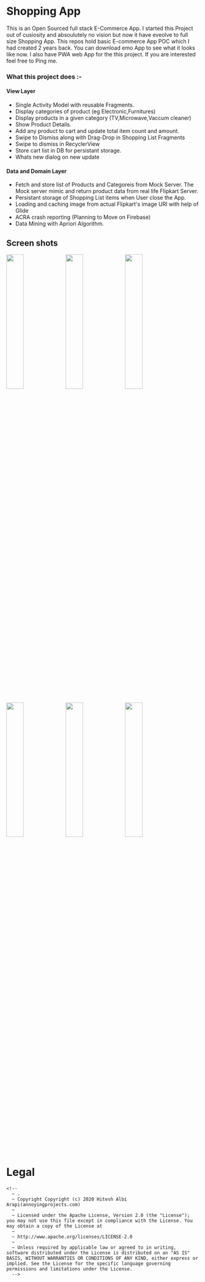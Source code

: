 # Shopping App 
  This is an Open Sourced full stack E-Commerce App. I started this Project out of cusiosity and absoulutely no vision but now it have eveolve to full size Shopping App. This repos hold basic E-commerce App POC which I had created 2 years back. You can download emo App to see what it looks like now. I also have PWA web App for the this project. If you are interested feel free to Ping me. 


### What this project does :- 

#### View Layer
- Single Activity Model with reusable Fragments.
- Display categories of product (eg Electronic,Furnitures)
- Display products in a given category (TV,Microwave,Vaccum cleaner)
- Show Product Details.
- Add any product to cart and update total item count and amount.
- Swipe to Dismiss along with Drag-Drop in Shopping List Fragments
- Swipe to dismiss in RecyclerView
- Store cart list in DB for persistant storage.
- Whats new dialog on new update

#### Data and Domain Layer

- Fetch and store list of Products and Categoreis from Mock Server. The Mock server mimic and return product data from real life Flipkart Server.
- Persistant storage of Shopping List items when User close the App.
- Loading and caching image from actual Flipkart's image URl with help of Glide
- ACRA crash reporting (Planning to Move on Firebase)
- Data Mining with Apriori Algorithm.



## Screen shots

<img src="https://drive.google.com/open?id=1GSvqfQZMY9e-dsQvGIg4zGrRH3sHRvnE" width="30%"> <img src="https://lh3.googleusercontent.com/5T7tZxg9n58-ZEBBbBrr8OJjmtjf5lmrtulY-oFoMLypFdGpnkHiQfUqAKI1T2MEsvw=h900-rw" width="30%"> <img src="https://lh3.googleusercontent.com/aD4Kg_t-tVNfoHBIRFiSBdps1FR5w30bwYbr0YgvvnBM0E9WOrIShw44f5PUbCUpV0c=h900-rw" width="30%"> <img src="https://lh3.googleusercontent.com/JvVqqZlbEQj-Lmmct8K7r_8kWjXxVYUgFL-iouw82Axtx0L8uZrmz6_-HTf6QVcAH2E=h900-rw" width="30%"> <img src="https://lh3.googleusercontent.com/-ue0UtrZX08o93k2AlgmgmX5_H65GF_k4nvHJ9Ht_6eNU9lrnh3-BgEjbFIgUYAeFHU=h900-rw" width="30%"> <img src="https://lh3.googleusercontent.com/JINS__oyd4GSTf6_OpKYCQ0JNBFBJMF0jS8GTAcTEwqMZJdBNjT45eiUEzleWFzt7Y3v=h900-rw" width="30%"> 

# Legal

    <!--
      ~ .
      ~ Copyright Copyright (c) 2020 Hitesh Albi Arapi(annoyingprojects.com)
      ~
      ~ Licensed under the Apache License, Version 2.0 (the "License"); you may not use this file except in compliance with the License. You may obtain a copy of the License at
      ~
      ~ http://www.apache.org/licenses/LICENSE-2.0
      ~
      ~ Unless required by applicable law or agreed to in writing, software distributed under the License is distributed on an "AS IS" BASIS, WITHOUT WARRANTIES OR CONDITIONS OF ANY KIND, either express or implied. See the License for the specific language governing permissions and limitations under the License.
      -->







